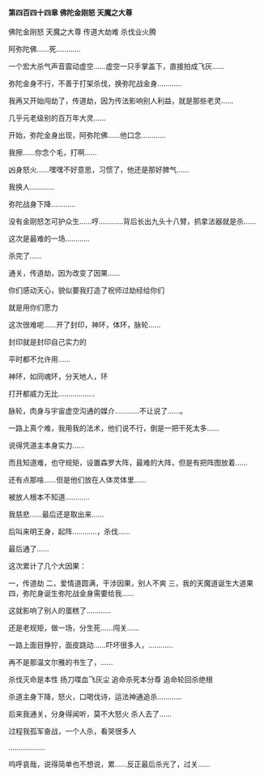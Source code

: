 #### 第四百四十四章 佛陀金刚怒 天魔之大尊


佛陀金刚怒
天魔之大尊
传道大劫难
杀伐业火腾

阿弥陀佛……死…………

一个宏大杀气声音震动虚空……虚空一只手掌盖下，直接拍成飞灰……

弥陀金身不行，不善于打架杀伐，换弥陀战金身…………

我再又开始闯劫了，传道劫，因为传法影响别人利益，就是那些老灵……

几乎元老级别的百万年大灵……

开始，弥陀金身出现，阿弥陀佛……他口念…………

我擦……你念个毛，打啊……

凶身怒火……嘿嘿不好意思，习惯了，他还是那好脾气……

我换人…………

弥陀战身下降…………

没有金刚怒怎可护众生……哼…………背后长出九头十八臂，抓拿法器就是杀……

这次是最难的一场…………

杀完了……

通关，传道劫，因为改变了因果……

你们感动天心，貌似要我打造了祝师过劫经给你们

就是用你们愿力

这次很难呢……开了封印，神环，体环，脉轮……

封印就是封印自己实力的

平时都不允许用……

神环，如同魂环，分天地人，环

打开都威力无比………………

脉轮，肉身与宇宙虚空沟通的媒介…………不让说了……。

一路上真个难，我用我的法术，他们说不行，倒是一把干死太多……

说得凭道主本身实力……

而且知道难，也守规矩，设置森罗大阵，最难的大阵，但是有把阵图放着……

还有点那啥……但是他们放在人体灵体里……

被放人根本不知道…………

我慈悲……最后还是取出来……

后叫来明王身，起阵…………，杀伐……

最后通了……

这次累计了几个大因果：

一，传道劫
二，爱情道圆满，干涉因果，别人不爽
三，我的天魔道诞生大道果
四，弥陀身诞生弥陀战金身需要给我……

这就影响了别人的蛋糕了…………

还是老规矩，做一场，分生死……闯关……

一路上面目狰狞，面皮跳动……吓坏很多人，…………

再不是那温文尔雅的书生了，……

杀伐灭命是本性
扬刀喋血飞灰尘
追命杀死本分尊
追命轮回杀绝根

杀道主身下降，怒火，口喝伐诗，运法神通追杀…………

后来我通关，分身得闻听，莫不大怒火
杀人去了……

过程我孤军奋战，一个人杀，看哭很多人

………………

呜呼哀哉，说得简单也不想说，累……反正最后杀光了，过关……








